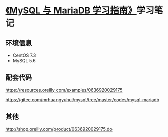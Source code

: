 # [《MySQL 与 MariaDB 学习指南》](https://mrhuangyuhui.gitee.io/books/IXgJLG.html)学习笔记

## 环境信息

- CentOS 7.3
- MySQL 5.6

## 配套代码

<https://resources.oreilly.com/examples/0636920029175>

<https://gitee.com/mrhuangyuhui/mysql/tree/master/codes/mysql-mariadb>

## 其他

<http://shop.oreilly.com/product/0636920029175.do>